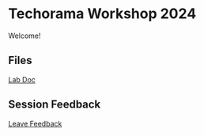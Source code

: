 # Techorama Workshop 2024

Welcome!

## Files

[Lab Doc](./labs.pdf)

## Session Feedback

[Leave Feedback](https://spreaview.com/review/1MGF84P3)
